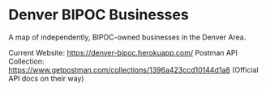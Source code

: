 # Denver BIPOC Businesses
A map of independently, BIPOC-owned businesses in the Denver Area.

Current Website: https://denver-bipoc.herokuapp.com/
Postman API Collection: https://www.getpostman.com/collections/1396a423ccd10144d1a8
(Official API docs on their way)
